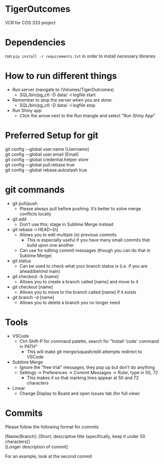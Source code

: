 # TigerOutcomes
VCR for COS 333 project

# Dependencies
run `pip install -r requirements.txt` in order to install necessary libraries

# How to run different things
* Run server (navigate to /Volumes/TigerOutcomes)
    * SQL/bin/pg_ctl -D data/ -l logfile start
* Remember to stop the server when you are done:
    * SQL/bin/pg_ctl -D data/ -l logfile stop
* Run Shiny app
    * Click the arrow next to the Run triangle and select "Run Shiny App"

# Preferred Setup for git
git config --global user.name [Username]  
git config --global user.email [Email]  
git config --global credential.helper store  
git config --global pull.rebase true  
git config --global rebase.autostash true  

# git commands
* git pull/push  
    * Please always pull before pushing. It’s better to solve merge conflicts locally  
* git add  
    * Don’t use this; stage in Sublime Merge instead  
* git rebase -i HEAD~[n]  
    * Allows you to edit multiple (n) previous commits  
        * This is especially useful if you have many small commits that build upon one another  
    * Can use for editing commit messages (though you can do that in Sublime Merge)  
* git status  
    * Can be used to check what your branch status is (i.e. if you are ahead/behind main)  
* git checkout -b [name]  
    * Allows you to create a branch called [name] and move to it  
* git checkout [name]  
    * Allows you to move to the branch called [name] if it exists  
* git branch -d [name]  
    * Allows you to delete a branch you no longer need  

# Tools
* VSCode  
    * Ctrl-Shift-P for command palette, search for ”Install 'code' command in PATH”  
        * This will make git merge/squash/edit attempts redirect to VSCode  
* Sublime Merge  
    * Ignore the “free trial” messages, they pop up but don’t do anything  
    * Settings -> Preferences -> Commit Messages -> Ruler, type in 50, 72  
        * This makes it so that marking lines appear at 50 and 72 characters  
* Linear  
    * Change Display to Board and open Issues tab (for full view)  

# Commits
Please follow the following format for commits  
  
[Name/Branch]: [Short, descriptive title (specifically, keep it under 50 characters)]  
[Longer description of commit]  
  
For an example, look at the second commit